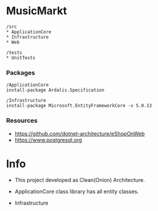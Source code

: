 # MusicMarkt

```
/src
* ApplicationCore
* Infrastructure
* Web

/tests
* UnitTests
```

### Packages
```
/ApplicationCore
install-package Ardalis.Specification

/Infrastructure
install-package Microsoft.EntityFrameworkCore -v 5.0.13
```

### Resources
* https://github.com/dotnet-architecture/eShopOnWeb
* https://www.postgresql.org


# Info

* This project developed as Clean(Onion) Architecture.

* ApplicationCore class library has all entity classes. 

* Infrastructure